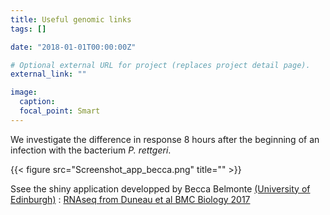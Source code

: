 ```yaml
---
title: Useful genomic links
tags: []

date: "2018-01-01T00:00:00Z"

# Optional external URL for project (replaces project detail page).
external_link: ""

image:
  caption:
  focal_point: Smart
---
```


We investigate the difference in response 8 hours after the beginning of an infection with the bacterium <i>P. rettgeri</i>.

{{< figure src="Screenshot_app_becca.png" title="" >}}

Ssee the shiny application developped by Becca Belmonte [(University of Edinburgh)](http://reganlab.bio.ed.ac.uk/people) : [RNAseq from Duneau et al BMC Biology 2017](https://becca-belmonte.shinyapps.io/RNA_seq_analysis/)
